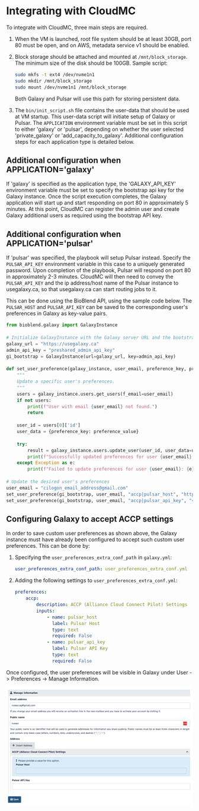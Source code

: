 # Integrating with CloudMC

To integrate with CloudMC, three main steps are required.

1.  When the VM is launched, root file system should be at least 30GB, port 80 must be open, and on AWS, metadata service v1 should be enabled.

2.  Block storage should be attached and mounted at `/mnt/block_storage`. The minimum size of the disk should be 100GB.
    Sample script:

    ```bash
    sudo mkfs -t ext4 /dev/nvme1n1
    sudo mkdir /mnt/block_storage
    sudo mount /dev/nvme1n1 /mnt/block_storage
    ```

    Both Galaxy and Pulsar will use this path for storing persistent data.

3.  The `bin/init_script.sh` file contains the user-data that should be used at VM startup.
    This user-data script will initiate setup of Galaxy or Pulsar. The `APPLICATION` environment variable
    must be set in this script to either 'galaxy' or 'pulsar', depending on whether the user selected 'private_galaxy'
    or 'add_capacity_to_galaxy'. Additional configuration steps for each application type is detailed below.

## Additional configuration when APPLICATION='galaxy'

If 'galaxy' is specified as the application type, the 'GALAXY_API_KEY' environment variable must be set to specify the bootstrap api key for the Galaxy
instance. Once the script execution completes, the Galaxy application will start up and start responding on port 80 in approximately 5 minutes.
At this point, CloudMC can register the admin user and create Galaxy additional users as required using the bootstrap API key.

## Additional configuration when APPLICATION='pulsar'

If 'pulsar' was specified, the playbook will setup Pulsar instead. Specify the `PULSAR_API_KEY` environment variable in this case to a uniquely generated password.
Upon completion of the playbook, Pulsar will respond on port 80 in approximately 2-3 minutes. CloudMC will then need to convey the `PULSAR_API_KEY` and the
ip address/host name of the Pulsar instance to usegalaxy.ca, so that usegalaxy.ca can start routing jobs to it.

This can be done using the BioBlend API, using the sample code below. The `PULSAR_HOST` and `PULSAR_API_KEY` can be saved to the corresponding user's
preferences in Galaxy as key-value pairs.

```python
from bioblend.galaxy import GalaxyInstance

# Initialize GalaxyInstance with the Galaxy server URL and the bootstrap admin API key
galaxy_url = "https://usegalaxy.ca"
admin_api_key = "preshared_admin_api_key"
gi_bootstrap = GalaxyInstance(url=galaxy_url, key=admin_api_key)

def set_user_preference(galaxy_instance, user_email, preference_key, preference_value):
    """
    Update a specific user's preferences.
    """
    users = galaxy_instance.users.get_users(f_email=user_email)
    if not users:
        print(f"User with email {user_email} not found.")
        return

    user_id = users[0]['id']
    user_data = {preference_key: preference_value}

    try:
        result = galaxy_instance.users.update_user(user_id, user_data=user_data)
        print(f"Successfully updated preferences for user {user_email}: {result}")
    except Exception as e:
        print(f"Failed to update preferences for user {user_email}: {e}")

# Update the desired user's preferences
user_email = "cilogon_email_address@gmail.com"
set_user_preference(gi_bootstrap, user_email, "accp|pulsar_host", "http://<public_ip_or_hostname_of_instance>/")
set_user_preference(gi_bootstrap, user_email, "accp|pulsar_api_key", "<PULSAR_API_KEY>")
```

## Configuring Galaxy to accept ACCP settings

In order to save custom user preferences as shown above, the Galaxy instance must have already been configured to accept
such custom user preferences. This can be done by:

1. Specifying the `user_preferences_extra_conf_path` in `galaxy.yml`:

    ```yaml
    user_preferences_extra_conf_path: user_preferences_extra_conf.yml
    ```

2. Adding the following settings to `user_preferences_extra_conf.yml`:

    ```yaml
    preferences:
        accp:
            description: ACCP (Alliance Cloud Connect Pilot) Settings
            inputs:
                - name: pulsar_host
                  label: Pulsar Host
                  type: text
                  required: False
                - name: pulsar_api_key
                  label: Pulsar API Key
                  type: text
                  required: False
    ```

Once configured, the user preferences will be visible in Galaxy under User -> Preferences -> Manage Information.

![screenshot of user preferences](user_preferences.png)
